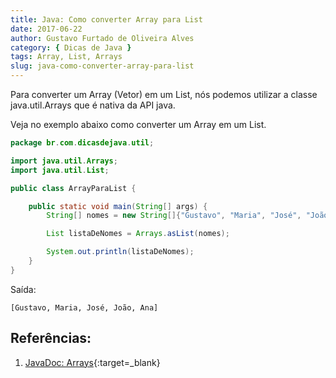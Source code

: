 ```yaml
---
title: Java: Como converter Array para List
date: 2017-06-22
author: Gustavo Furtado de Oliveira Alves
category: { Dicas de Java }
tags: Array, List, Arrays
slug: java-como-converter-array-para-list
---
```


Para converter um Array (Vetor) em um List, nós podemos utilizar a classe java.util.Arrays
que é nativa da API java.

Veja no exemplo abaixo como converter um Array em um List.

```java
package br.com.dicasdejava.util;

import java.util.Arrays;
import java.util.List;

public class ArrayParaList {

	public static void main(String[] args) {
		String[] nomes = new String[]{"Gustavo", "Maria", "José", "João", "Ana"};

		List listaDeNomes = Arrays.asList(nomes);

		System.out.println(listaDeNomes);
	}
}
```

Saída:

```
[Gustavo, Maria, José, João, Ana]
```

## Referências:

1. [JavaDoc: Arrays](https://docs.oracle.com/javase/8/docs/api/java/util/Arrays.html){:target=\_blank}

